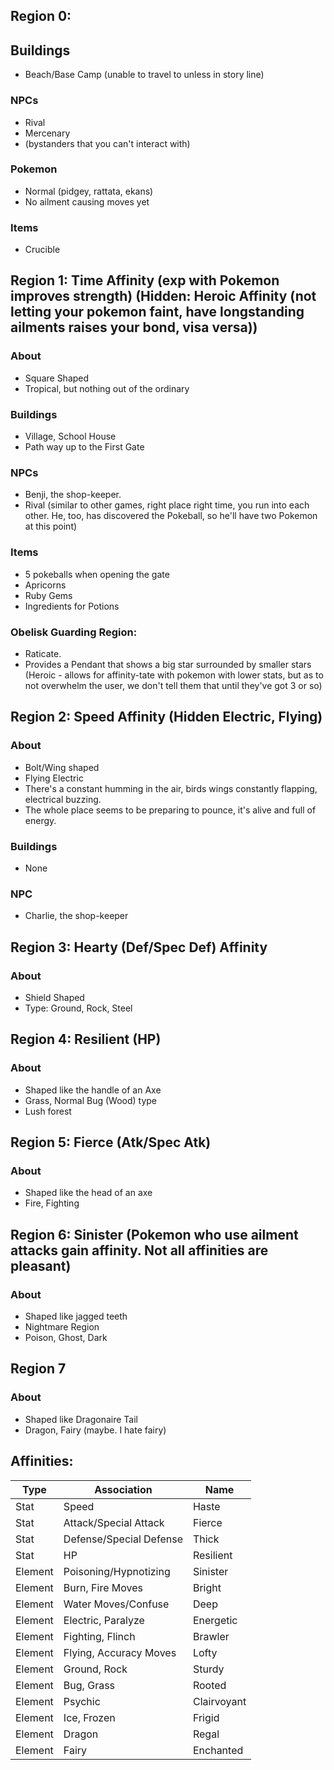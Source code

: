 ## Region 0:
## Buildings
- Beach/Base Camp (unable to travel to unless in story line)
### NPCs
- Rival
- Mercenary
- (bystanders that you can't interact with)
### Pokemon
- Normal (pidgey, rattata, ekans)
- No ailment causing moves yet
### Items
- Crucible

## Region 1: Time Affinity (exp with Pokemon improves strength) (Hidden: Heroic Affinity (not letting your pokemon faint, have longstanding ailments raises your bond, visa versa))
### About
- Square Shaped
- Tropical, but nothing out of the ordinary
### Buildings
- Village, School House
- Path way up to the First Gate
### NPCs
- Benji, the shop-keeper.
- Rival (similar to other games, right place right time, you run into each other.  He, too, has discovered the Pokeball, so he'll have two Pokemon at this point)
### Items
- 5 pokeballs when opening the gate
- Apricorns
- Ruby Gems
- Ingredients for Potions
### Obelisk Guarding Region:
- Raticate.
- Provides a Pendant that shows a big star surrounded by smaller stars (Heroic - allows for affinity-tate with pokemon with lower stats, but as to not overwhelm the user, we don't tell them that until they've got 3 or so)

## Region 2: Speed Affinity (Hidden Electric, Flying)
### About
- Bolt/Wing shaped
- Flying Electric
- There's a constant humming in the air, birds wings constantly flapping, electrical buzzing.
- The whole place seems to be preparing to pounce, it's alive and full of energy.
### Buildings
- None
### NPC 
- Charlie, the shop-keeper

## Region 3: Hearty (Def/Spec Def) Affinity
### About
- Shield Shaped
- Type: Ground, Rock, Steel

## Region 4: Resilient (HP)
### About
- Shaped like the handle of an Axe
- Grass, Normal Bug (Wood) type
- Lush forest

## Region 5: Fierce (Atk/Spec Atk)
### About
- Shaped like the head of an axe
- Fire, Fighting

## Region 6: Sinister (Pokemon who use ailment attacks gain affinity.  Not all affinities are pleasant)
### About
- Shaped like jagged teeth
- Nightmare Region
- Poison, Ghost, Dark

## Region 7
### About
- Shaped like Dragonaire Tail
- Dragon, Fairy (maybe.  I hate fairy)



## Affinities:
| Type| Association | Name |
| --- | --- | --- |
| Stat | Speed | Haste |
| Stat | Attack/Special Attack | Fierce |
| Stat | Defense/Special Defense | Thick | Stat Skinned |
| Stat | HP | Resilient |
| Element | Poisoning/Hypnotizing | Sinister |
| Element | Burn, Fire Moves | Bright |
| Element | Water Moves/Confuse | Deep |
| Element | Electric, Paralyze | Energetic |
| Element | Fighting, Flinch | Brawler |
| Element | Flying, Accuracy Moves | Lofty |
| Element | Ground, Rock | Sturdy |
| Element | Bug, Grass | Rooted |
| Element | Psychic | Clairvoyant |
| Element | Ice, Frozen | Frigid |
| Element | Dragon | Regal |
| Element | Fairy | Enchanted |

